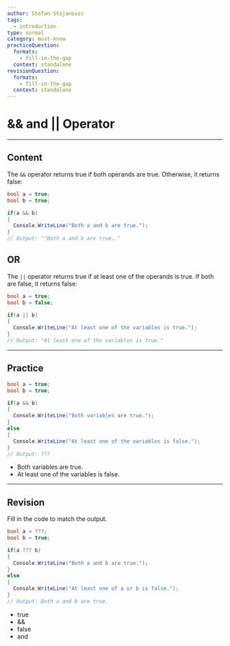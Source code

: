 ```yaml
---
author: Stefan-Stojanovic
tags:
  - introduction
type: normal
category: must-know
practiceQuestion:
  formats:
    - fill-in-the-gap
  context: standalone
revisionQuestion:
  formats:
    - fill-in-the-gap
  context: standalone
---
```


# && and || Operator

---

## Content

The `&&` operator returns true if both operands are true. Otherwise, it returns false:

```csharp
bool a = true;
bool b = true;

if(a && b)
{
  Console.WriteLine("Both a and b are true.");
}
// Output: ""Both a and b are true.."
```

## OR
The `||` operator returns true if at least one of the operands is true. If both are false, it returns false:

```csharp
bool a = true;
bool b = false;

if(a || b)
{
  Console.WriteLine("At least one of the variables is true.");
}
// Output: "At least one of the variables is true."
```

---

## Practice


```csharp
bool a = true;
bool b = true;

if(a && b)
{
  Console.WriteLine("Both variables are true.");
}
else
{
  Console.WriteLine("At least one of the variables is false.");
}
// Output: ???
```

- Both variables are true.
- At least one of the variables is false.

---

## Revision

Fill in the code to match the output.

```csharp
bool a = ???;
bool b = true;

if(a ??? b)
{
  Console.WriteLine("Both a and b are true.");
}
else
{
  Console.WriteLine("At least one of a or b is false.");
}
// Output: Both a and b are true.
```

- true
- &&
- false
- and